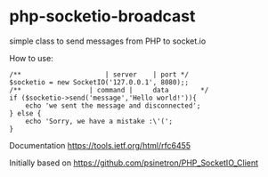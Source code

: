 php-socketio-broadcast
===================
simple class to send messages from PHP to socket.io

How to use:
```
/**                     | server    | port */
$socketio = new SocketIO('127.0.0.1', 8080);;
/**                 | command |     data        */
if ($socketio->send('message','Hello world!')){
    echo 'we sent the message and disconnected';
} else {
    echo 'Sorry, we have a mistake :\'(';
}
```
Documentation
https://tools.ietf.org/html/rfc6455

Initially based on https://github.com/psinetron/PHP_SocketIO_Client
